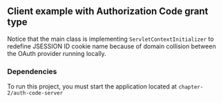 ## Client example with Authorization Code grant type

Notice that the main class is implementing `ServletContextInitializer`
 to redefine JSESSION ID cookie name because of domain collision between the OAuth provider running locally.
  
### Dependencies

To run this project, you must start the application located at
`chapter-2/auth-code-server`
